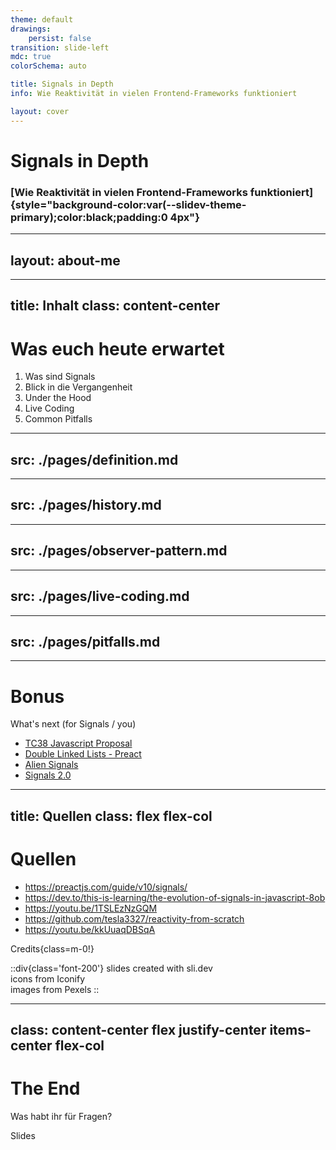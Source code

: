 ```yaml
---
theme: default
drawings:
    persist: false
transition: slide-left
mdc: true
colorSchema: auto

title: Signals in Depth
info: Wie Reaktivität in vielen Frontend-Frameworks funktioniert

layout: cover
---
```


# Signals in Depth

### [Wie Reaktivität in vielen Frontend-Frameworks funktioniert]{style="background-color:var(--slidev-theme-primary);color:black;padding:0 4px"}

<div class="absolute -bottom-2 right-5 text-3 origin-top-left translate-x-[100%] rotate-270 opacity-50">
<LightOrDark>
  <template #dark>Photo by Timon Reinhard from Pexels</template>
  <template #light>Photo by Magda Ehlers from Pexels</template>
</LightOrDark>
</div>

---
layout: about-me
---

---
title: Inhalt
class: content-center
---

# Was euch heute erwartet

1. Was sind Signals
2. Blick in die Vergangenheit
3. Under the Hood
4. Live Coding
5. Common Pitfalls

---
src: ./pages/definition.md
---

---
src: ./pages/history.md
---

---
src: ./pages/observer-pattern.md
---

---
src: ./pages/live-coding.md
---

---
src: ./pages/pitfalls.md
---

---

# Bonus

What's next (for Signals / you)

- [TC38 Javascript Proposal](https://github.com/tc39/proposal-signals?tab=readme-ov-file)
- [Double Linked Lists - Preact](https://preactjs.com/blog/signal-boosting/)
- [Alien Signals](https://github.com/stackblitz/alien-signals)
- [Signals 2.0](https://www.youtube.com/watch?v=xnmvxWEK25I)

---
title: Quellen
class: flex flex-col
---

# Quellen

- https://preactjs.com/guide/v10/signals/
- https://dev.to/this-is-learning/the-evolution-of-signals-in-javascript-8ob
- https://youtu.be/1TSLEzNzGQM
- https://github.com/tesla3327/reactivity-from-scratch
- https://youtu.be/kkUuaqDBSqA

<div class="grow-1"/>

Credits{class=m-0!}

::div{class='font-200'}
slides created with sli.dev  
icons from Iconify  
images from Pexels
::

---
class: content-center flex justify-center items-center flex-col
---

# The End

Was habt ihr für Fragen?

<div class="absolute bottom-4 right-4">
  <span>Slides</span>
  <div class="size-40 bg-white" />
</div>

<!--
TODO: slides QR code
-->
